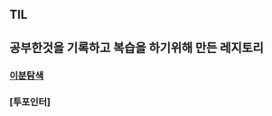 
## TlL
## 공부한것을 기록하고 복습을 하기위해 만든 레지토리

### [이분탐색](https://github.com/Seol0716/TIL/blob/main/Binary_Search/README.md)

### [투포인터]

